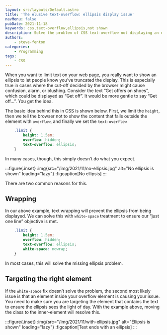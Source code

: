 ```yaml
---
layout: src/layouts/Default.astro
title: 'The elusive text-overflow: ellipsis display issue'
navMenu: false
pubDate: 2021-11-18
keywords: css,text-overflow,ellipsis,not shown
description: Solve the problem of CSS text-overflow not displaying an ellipsis.
authors:
    - steve-fenton
categories:
    - Programming
tags:
    - CSS
---
```


When you want to limit text on your web page, you really want to show an ellipsis to let people know you’ve truncated the display. This is especially true in cases where the cut-off decided by the browser might cause confusion, alarm, or blushing. Consider the text “Get offers on shoes”, which could be displayed as “Get off”. It would be more gentle to say “Get off…”. You get the idea.

The basic idea behind this in CSS is shown below. First, we limit the `height`, then we tell the browser not to show the content that falls outside the element with `overflow`, and finally we set the `text-overflow`

```css
    .limit {
        height: 1.5em;
        overflow: hidden;
        text-overflow: ellipsis;
    }
```

In many cases, though, this simply doesn’t do what you expect.

:::figure{.inset}
:img{src="/img/2021/11/no-ellipsis.jpg" alt="No ellipsis is shown" loading="lazy"}
:figcaption[No ellipsis]
:::

There are two common reasons for this.

## Wrapping

In our above example, text wrapping will prevent the ellipsis from being displayed. We can solve this with `white-space` treatment to ensure our “just one line” objective is met.

```css
    .limit {
        height: 1.5em;
        overflow: hidden;
        text-overflow: ellipsis;
        white-space: nowrap;
    }
```

In most cases, this will solve the missing ellipsis problem.

## Targeting the right element

If the `white-space` fix doesn’t solve the problem, the second most likely issue is that an element inside your overflow element is causing your issue. You need to make sure you are targeting the element that contains the text to ensure the ellipsis sees the light of day. With the example above, moving the class to the inner-element will resolve this.

:::figure{.inset}
:img{src="/img/2021/11/with-ellipsis.jpg" alt="Ellipsis is shown" loading="lazy"}
:figcaption[Text ends with an ellipsis]
:::